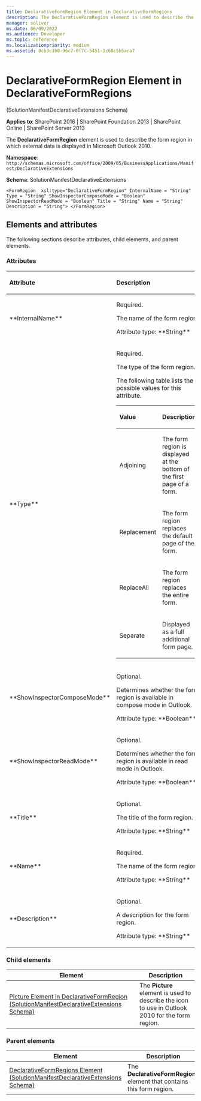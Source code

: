 ```yaml
---
title: DeclarativeFormRegion Element in DeclarativeFormRegions
description: The DeclarativeFormRegion element is used to describe the form region in which external data is displayed in Microsoft Outlook 2010.
manager: soliver
ms.date: 06/09/2022
ms.audience: Developer
ms.topic: reference
ms.localizationpriority: medium
ms.assetid: 0cb3c1b0-96c7-0f7c-5451-3c60c5b5aca7
---
```


# DeclarativeFormRegion Element in DeclarativeFormRegions

(SolutionManifestDeclarativeExtensions Schema)

**Applies to**: SharePoint 2016 | SharePoint Foundation 2013 | SharePoint Online | SharePoint Server 2013

The **DeclarativeFormRegion** element is used to describe the form region in which external data is displayed in Microsoft Outlook 2010.

**Namespace**:
`http://schemas.microsoft.com/office/2009/05/BusinessApplications/Manifest/DeclarativeExtensions`

**Schema**: SolutionManifestDeclarativeExtensions

```
<FormRegion  xsl:type="DeclarativeFormRegion" InternalName = "String" Type = "String" ShowInspectorComposeMode = "Boolean" ShowInspectorReadMode = "Boolean" Title = "String" Name = "String" Description = "String"> </FormRegion>
```

## Elements and attributes

The following sections describe attributes, child elements, and parent elements.

### Attributes

<table>
<colgroup>
<col width="20%" />
<col width="80%" />
</colgroup>
<thead>
<tr class="header">
<th align="left"><p>Attribute</p></th>
<th align="left"><p>Description</p></th>
</tr>
</thead>
<tbody>
<tr class="odd">
<td align="left"><p>**InternalName**</p></td>
<td align="left"><p>Required.</p>
<p>The name of the form region.</p>
<p>Attribute type: **String**</p></td>
</tr>
<tr class="even">
<td align="left"><p>**Type**</p></td>
<td align="left"><p>Required.</p>
<p>The type of the form region.</p>
<p>The following table lists the possible values for this attribute.</p>
<div class="tableSection">
<table>
<colgroup>
<col width="20%" />
<col width="80%" />
</colgroup>
<thead>
<tr class="header">
<th align="left"><p>Value</p></th>
<th align="left"><p>Description</p></th>
</tr>
</thead>
<tbody>
<tr class="odd">
<td align="left"><p>Adjoining</p></td>
<td align="left"><p>The form region is displayed at the bottom of the first page of a form.</p></td>
</tr>
<tr class="even">
<td align="left"><p>Replacement</p></td>
<td align="left"><p>The form region replaces the default page of the form.</p></td>
</tr>
<tr class="odd">
<td align="left"><p>ReplaceAll</p></td>
<td align="left"><p>The form region replaces the entire form.</p></td>
</tr>
<tr class="even">
<td align="left"><p>Separate</p></td>
<td align="left"><p>Displayed as a full additional form page.</p></td>
</tr>
</tbody>
</table>
</div></td>
</tr>
<tr class="odd">
<td align="left"><p>**ShowInspectorComposeMode**</p></td>
<td align="left"><p>Optional.</p>
<p>Determines whether the form region is available in compose mode in Outlook.</p>
<p>Attribute type: **Boolean**</p></td>
</tr>
<tr class="even">
<td align="left"><p>**ShowInspectorReadMode**</p></td>
<td align="left"><p>Optional.</p>
<p>Determines whether the form region is available in read mode in Outlook.</p>
<p>Attribute type: **Boolean**</p></td>
</tr>
<tr class="odd">
<td align="left"><p>**Title**</p></td>
<td align="left"><p>Optional.</p>
<p>The title of the form region.</p>
<p>Attribute type: **String**</p></td>
</tr>
<tr class="even">
<td align="left"><p>**Name**</p></td>
<td align="left"><p>Required.</p>
<p>The name of the form region.</p>
<p>Attribute type: **String**</p></td>
</tr>
<tr class="odd">
<td align="left"><p>**Description**</p></td>
<td align="left"><p>Optional.</p>
<p>A description for the form region.</p>
<p>Attribute type: **String**</p></td>
</tr>
</tbody>
</table>

### Child elements

| Element | Description |
| --- | --- |
| [Picture Element in DeclarativeFormRegion (SolutionManifestDeclarativeExtensions Schema)](picture-element-in-declarativeformregion-solutionmanifestdeclarativeextensions-s.md) | The **Picture** element is used to describe the icon to use in Outlook 2010 for the form region. |

### Parent elements

| Element | Description |
| --- | --- |
| [DeclarativeFormRegions Element (SolutionManifestDeclarativeExtensions Schema)](declarativeformregions-element-solutionmanifestdeclarativeextensions-schema.md) | The **DeclarativeFormRegions** element that contains this form region. |
